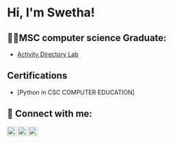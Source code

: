 <h1>Hi, I'm Swetha! </h1>

<h2>👨‍💻MSC computer science Graduate:</h2>


  - [Activity Directory Lab](https://github.com/HarisswethaSankaran23/LABURL)

<h2> Certifications</h2>

- [Python in CSC COMPUTER EDUCATION]


<h2> 🤳 Connect with me:</h2>

[<img align="left" alt="Haris swetha | Twitter" width="22px" src="https://cdn.jsdelivr.net/npm/simple-icons@v3/icons/twitter.svg" />][twitter]
[<img align="left" alt="Haris swetha | LinkedIn" width="22px" src="https://cdn.jsdelivr.net/npm/simple-icons@v3/icons/linkedin.svg"/>][linkedin]
[<img align="left" alt="Haris swetha | Instagram" width="22px" src="https://cdn.jsdelivr.net/npm/simple-icons@v3/icons/instagram.svg" />][instagram]

[twitter]: https://twitter.com/joshmadakor
[youtube]: https://www.youtube.com/c/joshmadakor
[instagram]: https://www.instagram.com/joshmadakor/
[linkedin]: https:linkedin.com/in/haris-swetha-s-70405227b

<!--
**joshmadakor1/joshmadakor1** is a ✨ _special_ ✨ repository because its `README.md` (this file) appears on your GitHub profile.

Here are some ideas to get you started:

- 🔭 I’m currently working on ...
- 🌱 I’m currently learning ...
- 👯 I’m looking to collaborate on ...
- 🤔 I’m looking for help with ...
- 💬 Ask me about ...
- 📫 How to reach me: ...
- 😄 Pronouns: ...
- ⚡ Fun fact: ...
-->
